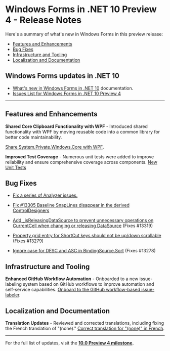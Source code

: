 # Windows Forms in .NET 10 Preview 4 - Release Notes

Here's a summary of what's new in Windows Forms in this preview release:

* [Features and Enhancements](#features-and-enhancements)
* [Bug Fixes](#bug-fixes)
* [Infrastructure and Tooling](#infrastructure-and-tooling)
* [Localization and Documentation](#localization-and-documentation)

## Windows Forms updates in .NET 10

* [What's new in Windows Forms in .NET 10](https://learn.microsoft.com/dotnet/desktop/winforms/whats-new/net100) documentation.
* [Issues List for Windows Forms in .NET 10 Preview 4](https://github.com/dotnet/winforms/issues?q=is%3Aclosed+milestone%3A%2210.0+Preview4%22)

---

## Features and Enhancements

**Shared Core Clipboard Functionality with WPF** -
Introduced shared functionality with WPF by moving reusable code into a common library for better code maintainability.

[Share System.Private.Windows.Core with WPF](https://github.com/dotnet/winforms/issues/12179).

**Improved Test Coverage** -
Numerous unit tests were added to improve reliability and ensure comprehensive coverage across components.
[New Unit Tests](https://github.com/dotnet/winforms/issues?q=is%3Aclosed+milestone%3A%2210.0%20Preview4%22%20label%3A%22area%3A%20test%20coverage%22)

## Bug Fixes

* [Fix a series of Analyzer issues.](https://github.com/dotnet/winforms/pull/13333)

* [Fix #13305 Baseline SnapLines disappear in the derived ControlDesigners](https://github.com/dotnet/winforms/pull/13324)

* [Add _isReleasingDataSource to prevent unnecessary operations on CurrentCell when changing or releasing DataSource](https://github.com/dotnet/winforms/pull/13320) (Fixes #13319)
* [Property grid entry for ShortCut keys should not be up/down scrollable](https://github.com/dotnet/winforms/pull/13280) (Fixes #13279)
* [Ignore case for DESC and ASC in BindingSource.Sort](https://github.com/dotnet/winforms/pull/13283) (Fixes #13278)

## Infrastructure and Tooling

**Enhanced GitHub Workflow Automation** -
Onboarded to a new issue-labeling system based on GitHub workflows to improve automation and self-service capabilities.
[Onboard to the GitHub workflow-based issue-labeler](https://github.com/dotnet/winforms/pull/13101).

## Localization and Documentation

**Translation Updates** -
Reviewed and corrected translations, including fixing the French translation of "(none)."
[Correct translation for "(none)" in French](https://github.com/dotnet/winforms/pull/13162).

---

For the full list of updates, visit the **[10.0 Preview 4 milestone](https://github.com/dotnet/winforms/issues?q=is%3Aclosed+milestone%3A%2210.0+Preview4%22).**
